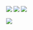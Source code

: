 <img src="https://img.shields.io/badge/Android-3DDC84?style=flat-square&logo=Android&logoColor=white"/>
<img src="https://img.shields.io/badge/Java-#007396?style=flat-square&logo=Java&logoColor=white"/>
<img src="https://img.shields.io/badge/Spring-#6DB33F?style=flat-square&logo=Spring&logoColor=white"/>

<a href="https://www.instagram.com/yoootaein/?hl=ko"><img src="https://img.shields.io/badge/yoootaein-#E4405F?style=flat-square&logo=Instagram&logoColor=white"/></a>
